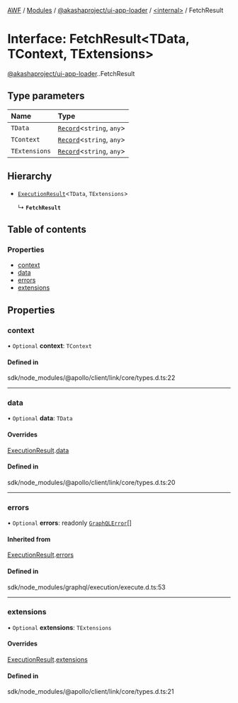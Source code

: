 [AWF](../README.md) / [Modules](../modules.md) / [@akashaproject/ui-app-loader](../modules/akashaproject_ui_app_loader.md) / [<internal\>](../modules/akashaproject_ui_app_loader._internal_.md) / FetchResult

# Interface: FetchResult<TData, TContext, TExtensions\>

[@akashaproject/ui-app-loader](../modules/akashaproject_ui_app_loader.md).[<internal>](../modules/akashaproject_ui_app_loader._internal_.md).FetchResult

## Type parameters

| Name | Type |
| :------ | :------ |
| `TData` | [`Record`](../modules/akashaproject_ui_app_loader._internal_.md#record)<`string`, `any`\> |
| `TContext` | [`Record`](../modules/akashaproject_ui_app_loader._internal_.md#record)<`string`, `any`\> |
| `TExtensions` | [`Record`](../modules/akashaproject_ui_app_loader._internal_.md#record)<`string`, `any`\> |

## Hierarchy

- [`ExecutionResult`](akashaproject_ui_app_loader._internal_.ExecutionResult.md)<`TData`, `TExtensions`\>

  ↳ **`FetchResult`**

## Table of contents

### Properties

- [context](akashaproject_ui_app_loader._internal_.FetchResult.md#context)
- [data](akashaproject_ui_app_loader._internal_.FetchResult.md#data)
- [errors](akashaproject_ui_app_loader._internal_.FetchResult.md#errors)
- [extensions](akashaproject_ui_app_loader._internal_.FetchResult.md#extensions)

## Properties

### context

• `Optional` **context**: `TContext`

#### Defined in

sdk/node_modules/@apollo/client/link/core/types.d.ts:22

___

### data

• `Optional` **data**: `TData`

#### Overrides

[ExecutionResult](akashaproject_ui_app_loader._internal_.ExecutionResult.md).[data](akashaproject_ui_app_loader._internal_.ExecutionResult.md#data)

#### Defined in

sdk/node_modules/@apollo/client/link/core/types.d.ts:20

___

### errors

• `Optional` **errors**: readonly [`GraphQLError`](../classes/akashaproject_ui_app_loader._internal_.GraphQLError.md)[]

#### Inherited from

[ExecutionResult](akashaproject_ui_app_loader._internal_.ExecutionResult.md).[errors](akashaproject_ui_app_loader._internal_.ExecutionResult.md#errors)

#### Defined in

sdk/node_modules/graphql/execution/execute.d.ts:53

___

### extensions

• `Optional` **extensions**: `TExtensions`

#### Overrides

[ExecutionResult](akashaproject_ui_app_loader._internal_.ExecutionResult.md).[extensions](akashaproject_ui_app_loader._internal_.ExecutionResult.md#extensions)

#### Defined in

sdk/node_modules/@apollo/client/link/core/types.d.ts:21
